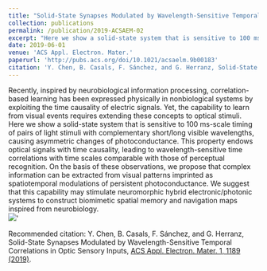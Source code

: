```yaml
---
title: "Solid-State Synapses Modulated by Wavelength-Sensitive Temporal Correlations in Optic Sensory Inputs"
collection: publications
permalink: /publication/2019-ACSAEM-02
excerpt: "Here we show a solid-state system that is sensitive to 100 ms-scale timing of pairs of light stimuli with complementary short/long visible wavelengths, causing asymmetric changes of photoconductance. We suggest that this capability may stimulate neuromorphic hybrid electronic/photonic systems to construct biomimetic spatial memory and navigation maps inspired from neurobiology.<br/><img src='https://pubs.acs.org/na101/home/literatum/publisher/achs/journals/content/aaembp/2019/aaembp.2019.1.issue-7/acsaelm.9b00183/20190716/images/medium/el-2019-00183q_0005.gif'>'"
date: 2019-06-01
venue: 'ACS Appl. Electron. Mater.'
paperurl: 'http://pubs.acs.org/doi/10.1021/acsaelm.9b00183'
citation: 'Y. Chen, B. Casals, F. Sánchez, and G. Herranz, Solid-State Synapses Modulated by Wavelength-Sensitive Temporal Correlations in Optic Sensory Inputs, ACS Appl. Electron. Mater. 1, 1189 (2019).'
---
```

Recently, inspired by neurobiological information processing, correlation- based learning has been expressed physically in nonbiological systems by exploiting the time causality of electric signals. Yet, the capability to learn from visual events requires extending these concepts to optical stimuli. Here we show a solid-state system that is sensitive to 100 ms-scale timing of pairs of light stimuli with complementary short/long visible wavelengths, causing asymmetric changes of photoconductance. This property endows optical signals with time causality, leading to wavelength-sensitive time correlations with time scales comparable with those of perceptual recognition. On the basis of these observations, we propose that complex information can be extracted from visual patterns imprinted as spatiotemporal modulations of persistent photoconductance. We suggest that this capability may stimulate neuromorphic hybrid electronic/photonic systems to construct biomimetic spatial memory and navigation maps inspired from neurobiology.
<br/><img src='https://pubs.acs.org/na101/home/literatum/publisher/achs/journals/content/aaembp/2019/aaembp.2019.1.issue-7/acsaelm.9b00183/20190716/images/medium/el-2019-00183q_0005.gif'>'

Recommended citation: Y. Chen, B. Casals, F. Sánchez, and G. Herranz, Solid-State Synapses Modulated by Wavelength-Sensitive Temporal Correlations in Optic Sensory Inputs, [ACS Appl. Electron. Mater. 1, 1189 (2019)](http://pubs.acs.org/doi/10.1021/acsaelm.9b00183).
